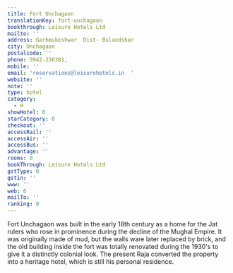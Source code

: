 ```yaml
---
title: Fort Unchagaon
translationKey: fort-unchagaon
bookthrough: Leisure Hotels Ltd
mailto: ''
address: Garhmukeshwar  Dist- Bulandshar
city: Unchagaon
postalcode: ''
phone: 5942-236381,
mobile: ''
email: 'reservations@leisurehotels.in  '
website: ''
note: ''
type: hotel
category:
  - H
showHotel: 0
starCategory: 0
checkout: ''
accessRail: ''
accessAir: ''
accessBus: ''
advantage: ''
rooms: 0
bookThrough: Leisure Hotels Ltd
gstType: 0
gstin: ''
www: ''
web: 0
mailTo: ''
ranking: 0
---
```







Fort Unchagaon was built in the early 18th century as a home for the Jat rulers who rose in prominence during the decline of the Mughal Empire.     It was originally made of mud, but the walls ware later replaced by brick, and the old building inside the fort was totally renovated during the 1930's to give it a distinctly colonial look.     The present Raja converted the property into a heritage hotel, which is still his personal residence.